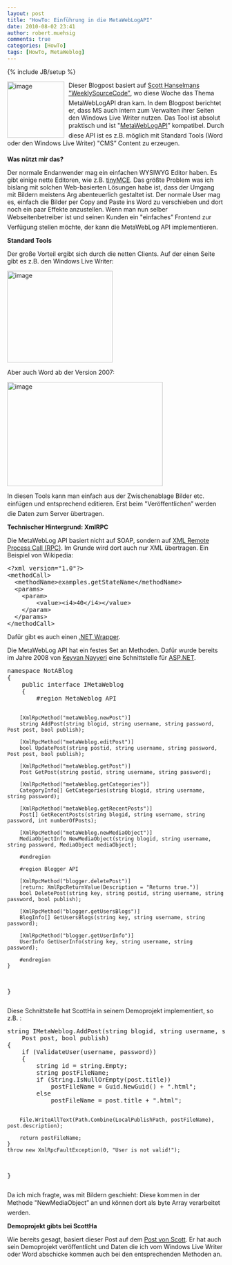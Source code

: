 ```yaml
---
layout: post
title: "HowTo: Einführung in die MetaWebLogAPI"
date: 2010-08-02 23:41
author: robert.muehsig
comments: true
categories: [HowTo]
tags: [HowTo, MetaWeblog]
---
```

{% include JB/setup %}
<p><a href="{{BASE_PATH}}/assets/wp-images/image1015.png"><img style="border-bottom: 0px; border-left: 0px; margin: 0px 10px 0px 0px; display: inline; border-top: 0px; border-right: 0px" title="image" border="0" alt="image" align="left" src="{{BASE_PATH}}/assets/wp-images/image_thumb199.png" width="132" height="130" /></a>Dieser Blogpost basiert auf <a href="http://www.hanselman.com/blog/TheWeeklySourceCode55NotABlogALocalXMLRPCMetaWebLogEndpointThatLiesToWindowsLiveWriter.aspx">Scott Hanselmans "WeeklySourceCode”</a>, wo diese Woche das Thema MetaWebLogAPI dran kam. In dem Blogpost berichtet er, dass MS auch intern zum Verwalten ihrer Seiten den Windows Live Writer nutzen. Das Tool ist absolut praktisch und ist "<a href="http://www.xmlrpc.com/metaWeblogApi">MetaWebLogAPI</a>” kompatibel. Durch diese API ist es z.B. möglich mit Standard Tools (Word oder den Windows Live Writer) "CMS” Content zu erzeugen. </p>  <p></p> <!--more-->  <p><strong>Was nützt mir das?</strong></p>  <p>Der normale Endanwender mag ein einfachen WYSIWYG Editor haben. Es gibt einige nette Editoren, wie z.B. <a href="http://tinymce.moxiecode.com/">tinyMCE</a>. Das größte Problem was ich bislang mit solchen Web-basierten Lösungen habe ist, dass der Umgang mit Bildern meistens Arg abenteuerlich gestaltet ist. Der normale User mag es, einfach die Bilder per Copy and Paste ins Word zu verschieben und dort noch ein paar Effekte anzustellen. Wenn man nun selber Webseitenbetreiber ist und seinen Kunden ein "einfaches” Frontend zur Verfügung stellen möchte, der kann die MetaWebLog API implementieren.</p>  <p><strong>Standard Tools</strong></p>  <p>Der große Vorteil ergibt sich durch die netten Clients. Auf der einen Seite gibt es z.B. den Windows Live Writer:</p>  <p><a href="{{BASE_PATH}}/assets/wp-images/image1016.png"><img style="border-bottom: 0px; border-left: 0px; display: inline; border-top: 0px; border-right: 0px" title="image" border="0" alt="image" src="{{BASE_PATH}}/assets/wp-images/image_thumb200.png" width="244" height="212" /></a> </p>  <p>Aber auch Word ab der Version 2007:</p>  <p><a href="{{BASE_PATH}}/assets/wp-images/image1017.png"><img style="border-bottom: 0px; border-left: 0px; display: inline; border-top: 0px; border-right: 0px" title="image" border="0" alt="image" src="{{BASE_PATH}}/assets/wp-images/image_thumb201.png" width="360" height="241" /></a> </p>  <p>In diesen Tools kann man einfach aus der Zwischenablage Bilder etc. einfügen und entsprechend editieren. Erst beim "Veröffentlichen” werden die Daten zum Server übertragen. </p>  <p><strong>Technischer Hintergrund: XmlRPC</strong></p>  <p>Die MetaWebLog API basiert nicht auf SOAP, sondern auf <a href="http://en.wikipedia.org/wiki/XML-RPC">XML Remote Process Call (RPC)</a>. Im Grunde wird dort auch nur XML übertragen. Ein Beispiel von Wikipedia:</p>  <div style="padding-bottom: 0px; margin: 0px; padding-left: 0px; padding-right: 0px; display: inline; float: none; padding-top: 0px" id="scid:812469c5-0cb0-4c63-8c15-c81123a09de7:5ed26b03-4106-4330-afe6-721a70136cbc" class="wlWriterEditableSmartContent"><pre name="code" class="c#">&lt;?xml version="1.0"?&gt;
&lt;methodCall&gt;
  &lt;methodName&gt;examples.getStateName&lt;/methodName&gt;
  &lt;params&gt;
    &lt;param&gt;
        &lt;value&gt;&lt;i4&gt;40&lt;/i4&gt;&lt;/value&gt;
    &lt;/param&gt;
  &lt;/params&gt;
&lt;/methodCall&gt;</pre></div>

<p>Dafür gibt es auch einen <a href="http://xml-rpc.net/">.NET Wrapper</a>.</p>

<p>Die MetaWebLog API hat ein festes Set an Methoden. Dafür wurde bereits im Jahre 2008 von <a href="http://nayyeri.net/">Keyvan Nayyeri</a> eine Schnittstelle für <a href="http://nayyeri.net/implement-metaweblog-api-in-asp-net">ASP.NET</a>.</p>

<div style="padding-bottom: 0px; margin: 0px; padding-left: 0px; padding-right: 0px; display: inline; float: none; padding-top: 0px" id="scid:812469c5-0cb0-4c63-8c15-c81123a09de7:2a86c7ce-20ba-4243-a566-a83a4dd0c7c5" class="wlWriterEditableSmartContent"><pre name="code" class="c#">namespace NotABlog
{
    public interface IMetaWeblog
    {
        #region MetaWeblog API
 
        [XmlRpcMethod("metaWeblog.newPost")]
        string AddPost(string blogid, string username, string password, Post post, bool publish);
 
        [XmlRpcMethod("metaWeblog.editPost")]
        bool UpdatePost(string postid, string username, string password, Post post, bool publish);
 
        [XmlRpcMethod("metaWeblog.getPost")]
        Post GetPost(string postid, string username, string password);
 
        [XmlRpcMethod("metaWeblog.getCategories")]
        CategoryInfo[] GetCategories(string blogid, string username, string password);
 
        [XmlRpcMethod("metaWeblog.getRecentPosts")]
        Post[] GetRecentPosts(string blogid, string username, string password, int numberOfPosts);
 
        [XmlRpcMethod("metaWeblog.newMediaObject")]
        MediaObjectInfo NewMediaObject(string blogid, string username, string password, MediaObject mediaObject);
 
        #endregion
 
        #region Blogger API
 
        [XmlRpcMethod("blogger.deletePost")]
        [return: XmlRpcReturnValue(Description = "Returns true.")]
        bool DeletePost(string key, string postid, string username, string password, bool publish);
 
        [XmlRpcMethod("blogger.getUsersBlogs")]
        BlogInfo[] GetUsersBlogs(string key, string username, string password);
 
        [XmlRpcMethod("blogger.getUserInfo")]
        UserInfo GetUserInfo(string key, string username, string password);
 
        #endregion
    }
}</pre></div>

<p></p>

<p></p>

<p></p>

<p>Diese Schnittstelle hat ScottHa in seinem Demoprojekt implementiert, so z.B. :</p>

<div style="padding-bottom: 0px; margin: 0px; padding-left: 0px; padding-right: 0px; display: inline; float: none; padding-top: 0px" id="scid:812469c5-0cb0-4c63-8c15-c81123a09de7:d0a5bddf-d26c-45fe-bfb0-0c2c1a5d0e26" class="wlWriterEditableSmartContent"><pre name="code" class="c#">string IMetaWeblog.AddPost(string blogid, string username, string password,
    Post post, bool publish)
{
    if (ValidateUser(username, password))
    {
        string id = string.Empty;
        string postFileName;
        if (String.IsNullOrEmpty(post.title))
            postFileName = Guid.NewGuid() + ".html";
        else
            postFileName = post.title + ".html";
 
        File.WriteAllText(Path.Combine(LocalPublishPath, postFileName), post.description);
         
        return postFileName;
    }
    throw new XmlRpcFaultException(0, "User is not valid!");
}</pre></div>

<p>Da ich mich fragte, was mit Bildern geschieht: Diese kommen in der Methode "NewMediaObject” an und können dort als byte Array verarbeitet werden.</p>

<p><strong>Demoprojekt gibts bei ScottHa</strong></p>

<p>Wie bereits gesagt, basiert dieser Post auf dem <a href="http://www.hanselman.com/blog/TheWeeklySourceCode55NotABlogALocalXMLRPCMetaWebLogEndpointThatLiesToWindowsLiveWriter.aspx">Post von Scott</a>. Er hat auch sein Demoprojekt veröffentlicht und Daten die ich vom Windows Live Writer oder Word abschicke kommen auch bei den entsprechenden Methoden an.</p>
